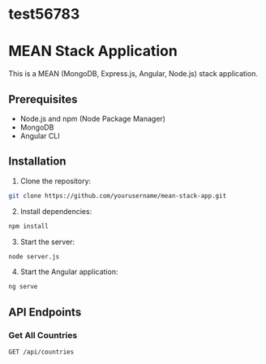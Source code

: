# test56783

# MEAN Stack Application

This is a MEAN (MongoDB, Express.js, Angular, Node.js) stack application.

## Prerequisites

- Node.js and npm (Node Package Manager)
- MongoDB
- Angular CLI

## Installation

1. Clone the repository:

```bash
git clone https://github.com/yourusername/mean-stack-app.git
```

2. Install dependencies:

```bash
npm install
```

3. Start the server:

```bash
node server.js
```

4. Start the Angular application:

```bash
ng serve
```

## API Endpoints

### Get All Countries

```bash
GET /api/countries
```
